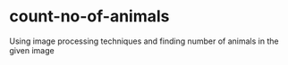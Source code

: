 # count-no-of-animals
Using image processing techniques and finding number of animals in the given image 
